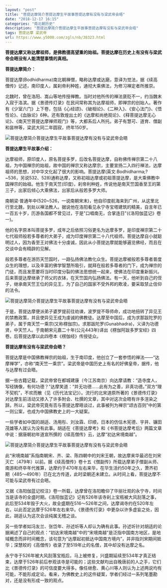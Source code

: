 ```yaml
---
layout: "post"
title: "菩提达摩简介菩提达摩生平故事菩提达摩有没有与梁武帝会晤"
date: "2018-12-17 16:15"
categories: "南北朝历史"
description: "菩提达摩简介菩提达摩生平故事菩提达摩有没有与梁武帝会晤"
tags: 菩提达摩 梁武帝
url: https://www.y5000.com/zgls/nb/38323.html
---
```






**菩提达摩又称达摩祖师，是佛教德高望重的始祖。菩提达摩在历史上有没有与梁武帝会晤没有人能清楚事情的真相。**

 **菩提达摩简介：**

菩提达摩(Bodhidharma)南北朝禅僧，略称达摩或达磨，意译为觉法，据《续高僧传》记述，南印度人，属刹帝利种姓，通彻大乘佛法，为修习禅定者所推崇。

北魏时，曾在洛阳、嵩山等地传授禅教。当时对他所传的禅法褒贬不一，约当魏末入寂于洛滨。据《景德传灯录》在民间常称其为达摩祖师，即禅宗的创始人。著作有《少室六门》上下卷，包括《心经颂》、《破相论》、《二种入》、《安心法门》、《悟性论》、《血脉论》6种。还有敦煌出土的《达摩和尚绝观论》、《释菩提达摩无心论》、《南天竺菩提达摩禅师观门》等，大都系后人所托。弟子有慧可、道育、僧副和昙林等，梁武大同二年圆寂，终年150岁。

![菩提达摩简介菩提达摩生平故事菩提达摩有没有与梁武帝会晤](https://img.y5000.com/uploads/allimg/181204/d1b9c81947e2d467cde28b30f4e445fc.jpg)

 **菩提达摩生平故事介绍：**

达摩祖师，原印度人，原名菩提多罗，后改名菩提达摩，自称佛传禅宗第二十八祖，为中国禅宗的始祖，故中国的禅宗又称达摩宗，主要宣扬二入四行禅法，达摩祖师的思想，对中华文化起了很大的影响。菩提达摩(英文:Bodhidharma;?~536，另说532、528)通称达摩，又称初祖达摩或初祖菩提达摩，是大乘佛教中国禅宗的始祖。他生于南天竺(印度)，刹帝利种姓，传说他是南天竺国香至王的第三子，出家后倾心大乘佛法，出家后从般若多罗大师。

南朝梁·普通年中(520~526，一说南朝宋末)，他自印度航海来到广州，从这里北行至北魏，到处以禅法教人。据说他在洛阳看见永宁寺宝塔建筑的精美，自言年已一百五十岁，历游各国都不曾见过，于是"口唱南无，合掌连日"(《洛阳伽蓝记》卷一)。

他的名字原本叫菩提多罗，成年之后依照习俗更名为达摩多罗，是印度禅宗第二十七代祖师般若多尊者的大弟子，成为印度禅宗第二十八代祖师。菩提达摩自小就聪明过人，因为香至王对佛法十分虔诚，因此从小菩提达摩就能够遍览佛经，而且在交谈中会有精辟的见解。

般若多尊者在游历天竺国时，一路弘扬佛法教化众生。菩提达摩被般若多尊者普度众生的理想，以及丰富的佛学智慧所吸引，就拜在般若多尊者的门下，成为禅宗的门徒，而且发愿要将当时印度分裂的佛法思想统一起来，使佛法在印度重新振兴。后来菩提达摩继承了师父的衣钵，在天竺国内弘扬佛法。有一天，他听到自己的侄子，继承南天竺王位的异见王，为了自己的国家不受外邦的欺凌，要采取禁止信仰的法令。

![菩提达摩简介菩提达摩生平故事菩提达摩有没有与梁武帝会晤](https://img.y5000.com/uploads/allimg/181204/59e107aed9d4a6badcf0e4b09192411a.jpg)

于是，菩提达摩便派弟子婆罗提前往劝谏，波罗提不辱师命，成功地扭转了异见王的禁教政策，并且使异见王成为虔诚的佛教徒。达摩至中国后，成为求那跋陀罗的弟子，属于南天竺一乘宗(又称楞伽宗)。求那跋陀罗(Gunabhadra)，义译为功德贤，中天竺人。于南朝宋元嘉二十年(公元443年)译出《楞伽阿跋多罗宝经》四卷。后菩提达摩以此四卷本《楞伽经》传授徒众。

 **菩提达摩有没有与梁武帝会晤？**

菩提达摩是中国佛教禅宗的始祖，生于南印度，他创立了一套参悟的禅法——“达摩禅学”，亦称“南天竺一乘宗”。梁武帝是中国历史上有名的好佛皇帝，据传，他与达摩有过会晤。

据一些古籍记载，梁武帝曾在都城建康（今江苏南京）向达摩请教：“造寺度人，写经铸像，有何功德？”达摩笑道：“并无功德……此有为之善，非真功德。”双方“理不契机”，不欢而散（见《历代法宝记》）。流行的北宋道原所著的《景德传灯录》对达摩生前活动又掺入了许多附会、杜撰的文章，其中对这次会晤有许多渲染之辞。所以，梁武帝究竟有否与菩提达摩晤谈过，此事被列为禅宗“颂古百则”中的第一则公案，也成为中国佛教史上的一大疑案。

一些学者如中国的胡适、汤用彤、刘汝霖、印顺，日本的仿估木宪德、宇井、镰田茂雄等人就认为没有此事。胡适在《菩提达摩考》和《书菩提达摩考后》两篇文章中说：据唐朝初年道宣所撰的《续高僧传》云，达摩“初达宋境南越”。

![菩提达摩简介菩提达摩生平故事菩提达摩有没有与梁武帝会晤](https://img.y5000.com/uploads/allimg/181204/10ca89a985cbf5006ee237463083cf57.jpg)

此“宋境南越”系指南朝宋、齐、梁、陈四朝中的刘宋王朝，故达摩来华最迟在刘宋灭亡（479年）以前。据《续高僧传》卷十五《僧副传》所载达摩弟子僧副从师、南游和终卒年代推算，达摩约于470年左右来华，在华生活约50年之久，萧齐初期（485～490年）已在北方传道，此时梁朝还未建立。从时间上看，菩提达摩不可能与梁武帝有过会晤。

又据《洛阳伽蓝记校注》卷一所载，达摩曾在洛阳瞻仰了华丽壮观的永宁寺，时间当是该寺的全盛时期。《洛阳伽蓝记》记有526年该寺刹上宝瓶被大风刮落之事，此后至534年毁于大火，故全盛期在516～526年之间，达摩谒寺约在520年左右，以此否定达摩于526年左右来华。《景德传灯录》中更杂以许多虚妄之处，因此，胡适认为这次会谈纯属无稽之谈。

另一些学者如冯友兰、张岱年、孙述圻等人却认为确有此事。孙述圻针对胡适的论据阐述了自己的观点：“初达宋境南越”中的“宋境南越”是泛指中国南方地区，是地域概念而非时间概念，该句意为“达摩起初抵达中国南方境内”，并非指刘宋期间抵华；深慧皎的《高僧传》收录了至519年止的名僧，其中却没有达摩之名。

永宁寺于526年被大风刮落宝瓶后，马上被修复，兴盛期延续至534年才真正结束，达摩于526年前后参观该寺是可能的；这些文献均出自晚唐前的人之手，它们比《景德传灯录》的可信度要大得多。像任继愈、黄心川等人则认为上述两说均有可能，不能形成定论。看来，为佛教史上的这件疑案，学者们经过一系列笔墨勘对，还是没有形成一致的观点。
